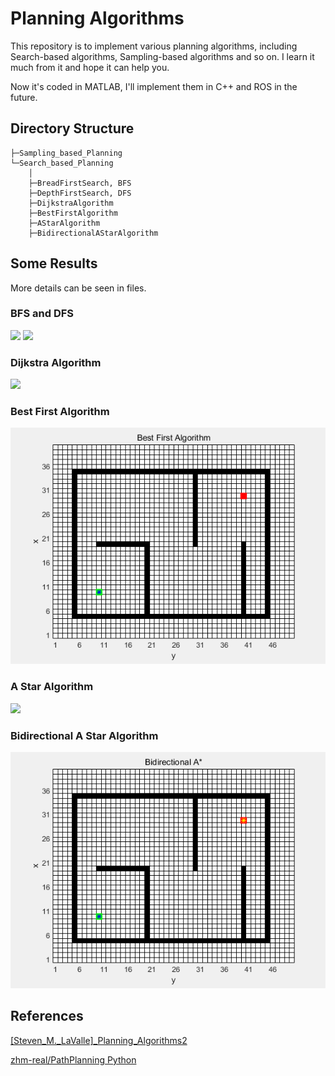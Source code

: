 # Planning Algorithms

This repository is to implement various planning algorithms, including Search-based algorithms, Sampling-based algorithms and so on. I learn it much from it and hope it can help you.

Now it's coded in MATLAB, I'll implement them in C++ and ROS in the future.

## Directory Structure


    ├─Sampling_based_Planning
    └─Search_based_Planning
        │  
        ├─BreadFirstSearch, BFS
        ├─DepthFirstSearch, DFS
        ├─DijkstraAlgorithm
        ├─BestFirstAlgorithm
        ├─AStarAlgorithm           
        ├─BidirectionalAStarAlgorithm       


## Some Results
More details can be seen in files.

### BFS and DFS
![]()![](Search_based_Planning/BreadFirstSearch/result.gif)
![]()![](Search_based_Planning/DepthFirstSearch/result.gif)

### Dijkstra Algorithm
![]()![](Search_based_Planning/DijkstraAlgorithm/result.gif)

### Best First Algorithm
![]()![](Search_based_Planning/BestFirstAlgorithm/result.gif)

### A Star Algorithm
![]()![](Search_based_Planning/AStarAlgorithm/result.gif)

### Bidirectional A Star Algorithm
![]()![](Search_based_Planning/BidirectionalAStarAlgorithm/result.gif)


## References
[]()[[Steven_M._LaValle]_Planning_Algorithms2]()

[]()[zhm-real/PathPlanning Python](https://github.com/YaominJun/PathPlanning.git)



